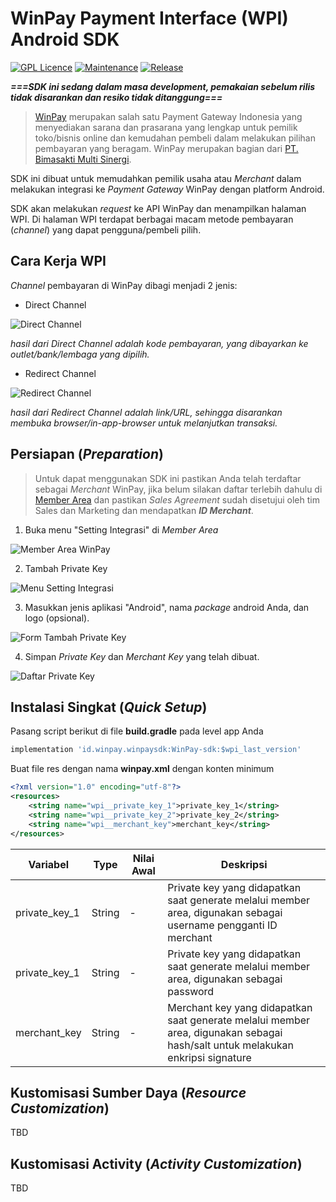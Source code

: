 # WinPay Payment Interface (WPI) Android SDK

[![GPL Licence](https://member.winpay.id/assets/img/sdk-android/license.svg)](https://opensource.org/licenses/GPL-3.0/) [![Maintenance](https://member.winpay.id/assets/img/sdk-android/maintained.svg)](https://github.com/es-bimasakti/winpay-android-sdk/graphs/commit-activity)  [![Release](https://member.winpay.id/assets/img/sdk-android/release.svg)](https://github.com/es-bimasakti/winpay-android-sdk/releases) 


***===SDK ini sedang dalam masa development, pemakaian sebelum rilis tidak disarankan dan resiko tidak ditanggung===***

>[WinPay](https://www.winpay.id/)  merupakan salah satu Payment Gateway Indonesia yang menyediakan sarana dan prasarana yang lengkap untuk pemilik toko/bisnis online dan kemudahan pembeli dalam melakukan pilihan pembayaran yang beragam. WinPay merupakan bagian dari [PT. Bimasakti Multi Sinergi](https://www.bm.co.id/).

SDK ini dibuat untuk memudahkan pemilik usaha atau *Merchant* dalam melakukan integrasi ke *Payment Gateway* WinPay dengan platform Android.

SDK akan melakukan *request* ke API WinPay dan menampilkan halaman WPI. Di halaman WPI terdapat berbagai macam metode pembayaran (*channel*) yang dapat pengguna/pembeli pilih.

## Cara Kerja WPI

*Channel* pembayaran di WinPay dibagi menjadi 2 jenis:

- Direct Channel

![Direct Channel](https://image.winmarket.id/img/winpay/7000/17000/2018/10/1761e626af0fe1fabb2abcaa7799178a1390797adf_0.02191200_1539743428.png  "Direct Channel")

*hasil dari Direct Channel adalah kode pembayaran, yang dibayarkan ke outlet/bank/lembaga yang dipilih.*

- Redirect Channel

![Redirect Channel](https://image.winmarket.id/img/winpay/7000/17000/2018/10/17f33935b8ca603dbe62866b7f4b0ab17532d12bf7_0.22962500_1539743572.png  "Redirect Channel")

*hasil dari Redirect Channel adalah link/URL, sehingga disarankan membuka browser/in-app-browser untuk melanjutkan transaksi.*


## Persiapan (*Preparation*)
>Untuk dapat menggunakan SDK ini pastikan Anda telah terdaftar sebagai *Merchant* WinPay, jika belum silakan daftar terlebih dahulu di [Member Area](https://member.winpay.id/) dan pastikan *Sales Agreement* sudah disetujui oleh tim Sales dan Marketing dan mendapatkan ***ID Merchant***.

1. Buka menu "Setting Integrasi" di *Member Area*

![Member Area WinPay](https://image.winmarket.id/img/winpay/7000/17000/2018/10/1766d122baa0c93d2fb15f0b73a5e3fe8a598e0745_0.20092100_1539744414.png  "Member Area WinPay")

2. Tambah Private Key

![Menu Setting Integrasi](https://image.winmarket.id/img/winpay/7000/17000/2018/10/1797f5747c06d0de445193d19abe2032c90996ef4a_0.06335800_1539744724.png  "Menu Setting Integrasi")

3. Masukkan jenis aplikasi "Android", nama *package* android Anda, dan logo (opsional).

![Form Tambah Private Key](https://image.winmarket.id/img/winpay/7000/17000/2018/10/172d83e46df39ed4413b67d641baf546bec24772a2_0.65276700_1539745463.png  "Form Tambah Private Key")

4. Simpan *Private Key* dan *Merchant Key* yang telah dibuat.

![Daftar Private Key](https://image.winmarket.id/img/winpay/7000/17000/2018/10/174f2b45625400813df7429d60925bae688c58a138_0.02233600_1539744826.png  "Daftar Private Key")

## Instalasi Singkat (*Quick Setup*)

Pasang script berikut di file **build.gradle** pada level app Anda

```gradle
implementation 'id.winpay.winpaysdk:WinPay-sdk:$wpi_last_version'
```

Buat file res dengan nama **winpay.xml** dengan konten minimum

```xml
<?xml version="1.0" encoding="utf-8"?>
<resources>
    <string name="wpi__private_key_1">private_key_1</string>
    <string name="wpi__private_key_2">private_key_2</string>
    <string name="wpi__merchant_key">merchant_key</string>
</resources>
```
|Variabel|Type|Nilai Awal|Deskripsi|
|---|---|---|---|
|private_key_1|String|-|Private key yang didapatkan saat generate melalui member area, digunakan sebagai username pengganti ID merchant|
|private_key_1|String|-|Private key yang didapatkan saat generate melalui member area, digunakan sebagai password|
|merchant_key|String|-|Merchant key yang didapatkan saat generate melalui member area, digunakan sebagai hash/salt untuk melakukan enkripsi signature|


## Kustomisasi Sumber Daya (*Resource Customization*)
TBD

## Kustomisasi Activity (*Activity Customization*)
TBD
